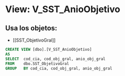 # View: V_SST_AnioObjetivo

## Usa los objetos:
- [[SST_ObjetivoGral]]

```sql
CREATE VIEW [dbo].[V_SST_AnioObjetivo]
AS
SELECT	cod_cia, cod_obj_gral, anio_obj_gral
FROM	dbo.SST_ObjetivoGral
GROUP	BY cod_cia, cod_obj_gral, anio_obj_gral

```
